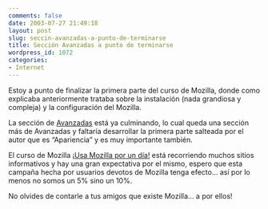```yaml
---
comments: false
date: 2003-07-27 21:49:18
layout: post
slug: seccin-avanzadas-a-punto-de-terminarse
title: Sección Avanzadas a punto de terminarse
wordpress_id: 1072
categories:
- Internet
---
```


Estoy a punto de finalizar la primera parte del curso de Mozilla, donde como explicaba anteriormente trataba sobre la instalación (nada grandiosa y compleja) y la configuración del Mozilla.





La sección de [Avanzadas](/utilidades/mozilla/#avanzadas) está ya culminando, lo cual queda una sección más de Avanzadas y faltaría desarrollar la primera parte salteada por el autor que es “Apariencia” y es muy importante también.





El curso de Mozilla [¡Usa Mozilla por un día!](/utilidades/mozilla/) está recorriendo muchos sitios informativos y hay una gran expectativa por el mismo, espero que esta campaña hecha por usuarios devotos de Mozilla tenga efecto… así por lo menos no somos un 5% sino un 10%.





No olvides de contarle a tus amigos que existe Mozilla… a por ellos!




 
